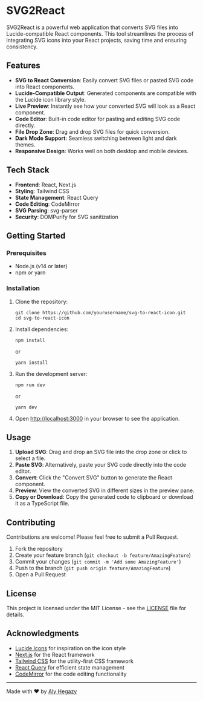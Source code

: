 # SVG2React

SVG2React is a powerful web application that converts SVG files into Lucide-compatible React components. This tool streamlines the process of integrating SVG icons into your React projects, saving time and ensuring consistency.

## Features

- **SVG to React Conversion**: Easily convert SVG files or pasted SVG code into React components.
- **Lucide-Compatible Output**: Generated components are compatible with the Lucide icon library style.
- **Live Preview**: Instantly see how your converted SVG will look as a React component.
- **Code Editor**: Built-in code editor for pasting and editing SVG code directly.
- **File Drop Zone**: Drag and drop SVG files for quick conversion.
- **Dark Mode Support**: Seamless switching between light and dark themes.
- **Responsive Design**: Works well on both desktop and mobile devices.

## Tech Stack

- **Frontend**: React, Next.js
- **Styling**: Tailwind CSS
- **State Management**: React Query
- **Code Editing**: CodeMirror
- **SVG Parsing**: svg-parser
- **Security**: DOMPurify for SVG sanitization

## Getting Started

### Prerequisites

- Node.js (v14 or later)
- npm or yarn

### Installation

1. Clone the repository:
   ```
   git clone https://github.com/yourusername/svg-to-react-icon.git
   cd svg-to-react-icon
   ```

2. Install dependencies:
   ```
   npm install
   ```
   or
   ```
   yarn install
   ```

3. Run the development server:
   ```
   npm run dev
   ```
   or
   ```
   yarn dev
   ```

4. Open [http://localhost:3000](http://localhost:3000) in your browser to see the application.

## Usage

1. **Upload SVG**: Drag and drop an SVG file into the drop zone or click to select a file.
2. **Paste SVG**: Alternatively, paste your SVG code directly into the code editor.
3. **Convert**: Click the "Convert SVG" button to generate the React component.
4. **Preview**: View the converted SVG in different sizes in the preview pane.
5. **Copy or Download**: Copy the generated code to clipboard or download it as a TypeScript file.

## Contributing

Contributions are welcome! Please feel free to submit a Pull Request.

1. Fork the repository
2. Create your feature branch (`git checkout -b feature/AmazingFeature`)
3. Commit your changes (`git commit -m 'Add some AmazingFeature'`)
4. Push to the branch (`git push origin feature/AmazingFeature`)
5. Open a Pull Request

## License

This project is licensed under the MIT License - see the [LICENSE](LICENSE) file for details.

## Acknowledgments

- [Lucide Icons](https://lucide.dev/) for inspiration on the icon style
- [Next.js](https://nextjs.org/) for the React framework
- [Tailwind CSS](https://tailwindcss.com/) for the utility-first CSS framework
- [React Query](https://tanstack.com/query/latest) for efficient state management
- [CodeMirror](https://codemirror.net/) for the code editing functionality

---

Made with ❤️ by [Aly Hegazy](https://github.com/alyyasser19)